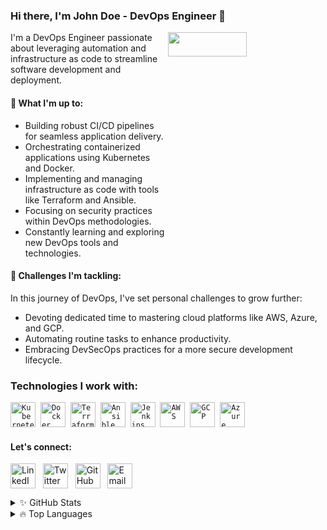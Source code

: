 ### Hi there, I'm John Doe - DevOps Engineer 👋

<img align="right" src="https://media.giphy.com/media/STroE7bTBLTzxQUrZc/giphy.gif" width="50%" height="10%"/>

I'm a DevOps Engineer passionate about leveraging automation and infrastructure as code to streamline software development and deployment.

#### 💼 What I'm up to:

- Building robust CI/CD pipelines for seamless application delivery.
- Orchestrating containerized applications using Kubernetes and Docker.
- Implementing and managing infrastructure as code with tools like Terraform and Ansible.
- Focusing on security practices within DevOps methodologies.
- Constantly learning and exploring new DevOps tools and technologies.

#### 🌱 Challenges I'm tackling:

In this journey of DevOps, I've set personal challenges to grow further:

- Devoting dedicated time to mastering cloud platforms like AWS, Azure, and GCP.
- Automating routine tasks to enhance productivity.
- Embracing DevSecOps practices for a more secure development lifecycle.

### Technologies I work with:

<p align="left">
  <code><img src="https://img.icons8.com/color/48/000000/kubernetes.png" alt="Kubernetes" width="40" height="40" /></code>&nbsp;
  <code><img src="https://img.icons8.com/color/48/000000/docker.png" alt="Docker" width="40" height="40" /></code>&nbsp;
  <code><img src="https://img.icons8.com/color/48/000000/terraform.png" alt="Terraform" width="40" height="40" /></code>&nbsp;
  <code><img src="https://img.icons8.com/color/48/000000/ansible.png" alt="Ansible" width="40" height="40" /></code>&nbsp;
  <code><img src="https://img.icons8.com/color/48/000000/jenkins.png" alt="Jenkins" width="40" height="40" /></code>&nbsp;
  <code><img src="https://img.icons8.com/color/48/000000/aws.png" alt="AWS" width="40" height="40" /></code>&nbsp;
  <code><img src="https://img.icons8.com/color/48/000000/google-cloud-platform.png" alt="GCP" width="40" height="40" /></code>&nbsp;
  <code><img src="https://img.icons8.com/color/48/000000/microsoft-azure.png" alt="Azure" width="40" height="40" /></code>&nbsp;
</p>

#### Let's connect:

<p align="left">
  <a href="https://www.linkedin.com/in/johndoe/" target="blank"><img align="center" src="https://img.icons8.com/color/48/000000/linkedin.png" alt="LinkedIn" height="40" width="40" /></a>&nbsp;&nbsp;
  <a href="https://twitter.com/johndoe/" target="blank"><img align="center" src="https://img.icons8.com/color/48/000000/twitter.png" alt="Twitter" height="40" width="40" /></a>&nbsp;&nbsp;
  <a href="https://github.com/johndoe/" target="blank"><img align="center" src="https://img.icons8.com/color/48/000000/github.png" alt="GitHub" height="40" width="40" /></a>&nbsp;&nbsp;
  <a href="mailto:johndoe@example.com" target="blank"><img align="center" src="https://img.icons8.com/color/48/000000/email.png" alt="Email" height="40" width="40" /></a>&nbsp;&nbsp;
</p>

<details>
  <summary>✨ GitHub Stats</summary>
  <br>
  <img align="left" alt="John Doe's GitHub Stats" src="https://github-readme-stats.vercel.app/api?username=johndoe&show_icons=true&theme=dracula" />
  <br><br><br><br><br><br><br><br><br><br><br><br>
</details>

<details>
  <summary>🔥 Top Languages</summary>
  <br>
  <img align="left" alt="John Doe's Top Languages" src="https://github-readme-stats.vercel.app/api/top-langs/?username=johndoe&theme=dracula" />
  <br><br><br><br><br><br><br><br><br><br><br><br>
</details>
